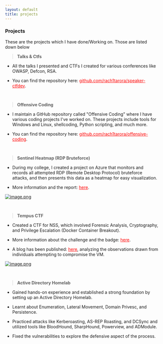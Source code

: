 ```yaml
---
layout: default
title: projects
---
```


### **Projects**

These are the projects which I have done/Working on. Those are listed down below


> **Talks & Ctfs**

- All the talks I presented and CTFs I created for various conferences like OWASP, Defcon, RSA. 

- You can find the repository here: <a href="https://github.com/rach1tarora/speaker-ctfdev" style="color:red;" rel="noopener" target="_blank">github.com/rach1tarora/speaker-ctfdev</a>.


<br>

> **Offensive Coding**

- I maintain a GitHub repository called "Offensive Coding" where I have various coding projects I've worked on. These projects include tools for Windows and Linux, shellcoding, Python scripting, and much more.

- You can find the repository here: <a href="https://github.com/rach1tarora/offensive-coding" style="color:red;" rel="noopener" target="_blank">github.com/rach1tarora/offensive-coding</a>.

<br>

> **Sentinel Heatmap (RDP Bruteforce)**    

- During my college, I created a project on Azure that monitors and records all attempted RDP (Remote Desktop Protocol) bruteforce attacks, and then presents this data as a heatmap for easy visualization.

- More information and the report: <a href="https://arorarachit.com/blog/sentinel-heatmap-rdp-bruteforce" style="color:red;" rel="noopener" target="_blank">here</a>.

[![image.png](https://i.postimg.cc/SKjddT3G/image.png)](https://postimg.cc/XZS978VZ)

<br>

> **Tempus CTF**
    
- Created a CTF for NSS, which involved Forensic Analysis, Cryptography, and Privilege Escalation (Docker Container Breakout).

- More information about the challenge and the badge: <a href="https://www.credly.com/org/noshitsecurity/badge/rage" style="color:red;" rel="noopener" target="_blank">here</a>.

- A blog has been published: <a href="https://arorarachit.com/blog/azure-sentinel-investigating-incidents" style="color:red;" rel="noopener" target="_blank">here</a>, analyzing the observations drawn from individuals attempting to compromise the VM.

[![image.png](https://i.postimg.cc/1X509FjJ/image.png)](https://postimg.cc/zb6H7y5g)

<br>

> **Active Directory Homelab**

- Gained hands-on experience and established a strong foundation by setting up an Active Directory Homelab.

- Learnt about Enumeration, Lateral Movement, Domain Privesc, and Persistence.

- Practiced attacks like Kerberoasting, AS-REP Roasting, and DCSync and utilized tools like BloodHound, SharpHound, Powerview, and ADModule.

- Fixed the vulnerabilities to explore the defensive aspect of the process.

<br>
